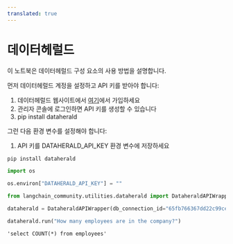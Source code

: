 ```yaml
---
translated: true
---
```


# 데이터헤럴드

이 노트북은 데이터헤럴드 구성 요소의 사용 방법을 설명합니다.

먼저 데이터헤럴드 계정을 설정하고 API 키를 받아야 합니다:

1. 데이터헤럴드 웹사이트에서 [여기](https://www.dataherald.com/)에서 가입하세요
2. 관리자 콘솔에 로그인하면 API 키를 생성할 수 있습니다
3. pip install dataherald

그런 다음 환경 변수를 설정해야 합니다:
1. API 키를 DATAHERALD_API_KEY 환경 변수에 저장하세요

```python
pip install dataherald
```

```python
import os

os.environ["DATAHERALD_API_KEY"] = ""
```

```python
from langchain_community.utilities.dataherald import DataheraldAPIWrapper
```

```python
dataherald = DataheraldAPIWrapper(db_connection_id="65fb766367dd22c99ce1a12d")
```

```python
dataherald.run("How many employees are in the company?")
```

```output
'select COUNT(*) from employees'
```
